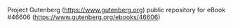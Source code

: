 Project Gutenberg (https://www.gutenberg.org) public repository for eBook #46606 (https://www.gutenberg.org/ebooks/46606)

